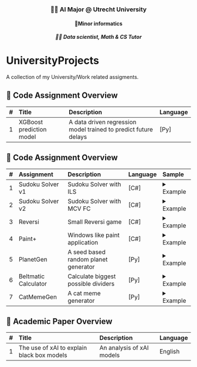 <h3 align="center">👨‍🎓 AI Major @ Utrecht University</h3>
<h4 align="center">📘Minor informatics</h4>
<h5 align="center">👨‍🏫 Data scientist, Math & CS Tutor</h5>

# UniversityProjects

A collection of my University/Work related assigments.

## 💼 Code Assignment Overview

| #  | Title                                      | Description                 | Language |
| :--- | :----------------------------------------- | :-------------------------- | :------- |
| 1  | XGBoost prediction model | A data driven regression model trained to predict future delays   | [Py]  |

## 📂 Code Assignment Overview

| #  | Assignment         | Description                             | Language | Sample                                                                                                                            |
| :--- | :----------------- | :-------------------------------------- | :------- | :----------------------------------------------------------------------------------------------------------------------------------- |
| 1  | Sudoku Solver v1   | Sudoku Solver with ILS                  | [C#]     | <details><summary>Example</summary><br><img src="https://github.com/1Sfb1/assets/blob/main/kat_meme_1749299055.png" width="400"></details>                         |
| 2  | Sudoku Solver v2   | Sudoku Solver with MCV FC               | [C#]     | <details><summary>Example</summary><br><img src="https://github.com/1Sfb1/assets/blob/main/SudokuSample_2.png" width="400"></details>                         |
| 3  | Reversi            | Small Reversi game                      | [C#]     | <details><summary>Example</summary><br><img src="https://github.com/1Sfb1/assets/blob/main/kat_meme_1749299055.png" width="400"></details>                           |
| 4  | Paint+             | Windows like paint application          | [C#]     | <details><summary>Example</summary><br><img src="https://github.com/1Sfb1/assets/blob/main/kat_meme_1749299055.png" width="400"></details>                             |
| 5  | PlanetGen          | A seed based random planet generator    | [Py]     | <details><summary>Example</summary><br><img src="https://github.com/1Sfb1/assets/blob/main/planeet_996.png" width="400"></details>                       |
| 6  | Beltmatic Calculator | Calculate biggest possible dividers       | [Py]     | <details><summary>Example</summary><br><img src="https://github.com/1Sfb1/assets/blob/main/Beltmatic_Sample.png" width="400"></details> 
| 7  | CatMemeGen          | A cat meme generator    | [Py]     | <details><summary>Example</summary><br><img src="https://github.com/1Sfb1/assets/blob/main/kat_meme_1749297790.png" width="400"></details>                       ||

## 📝 Academic Paper Overview

| #  | Title                                      | Description                 | Language |
| :--- | :----------------------------------------- | :-------------------------- | :------- |
| 1  | The use of xAI to explain black box models | An analysis of xAI models   | English  |
